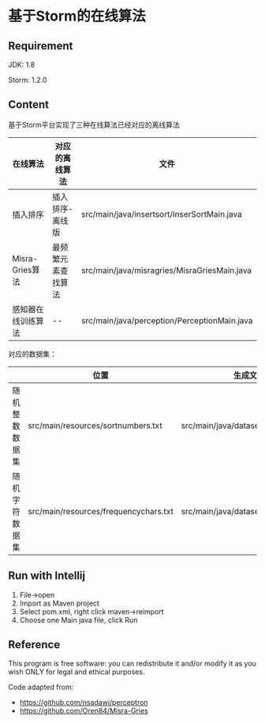 # 基于Storm的在线算法

## Requirement

JDK: 1.8

Storm: 1.2.0

## Content

基于Storm平台实现了三种在线算法已经对应的离线算法

| 在线算法           | 对应的离线算法     | 文件                                         |
| ------------------ | ------------------ | -------------------------------------------- |
| 插入排序           | 插入排序-离线版    | src/main/java/insertsort/InserSortMain.java  |
| Misra-Gries算法    | 最频繁元素查找算法 | src/main/java/misragries/MisraGriesMain.java |
| 感知器在线训练算法 | --                 | src/main/java/perception/PerceptionMain.java |

对应的数据集：

|                | 位置                                  | 生成文件                            |
| -------------- | ------------------------------------- | ----------------------------------- |
| 随机整数数据集 | src/main/resources/sortnumbers.txt    | src/main/java/dataset/InsertSortPre |
| 随机字符数据集 | src/main/resources/frequencychars.txt | src/main/java/dataset/MisraGriesPre |

## Run with Intellij

1. File->open
2. Import as Maven project
3. Select pom.xml, right click maven->reimport
4. Choose one Main java file, click Run

## Reference

This program is free software: you can redistribute it and/or modify it as you wish ONLY for legal and ethical purposes.

Code adapted from:

- https://github.com/nsadawi/perceptron
- https://github.com/Oren84/Misra-Gries

